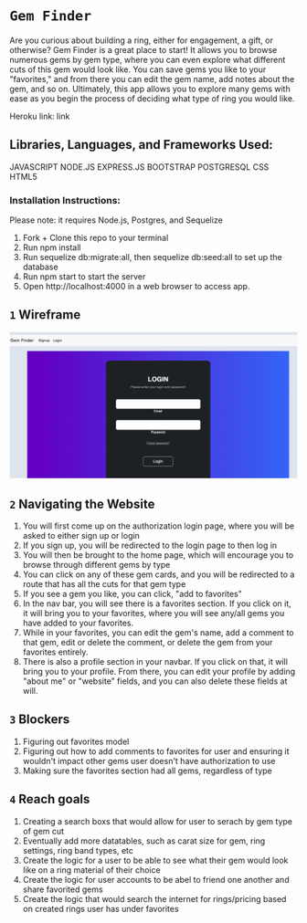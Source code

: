 # `Gem Finder`
Are you curious about building a ring, either for engagement, a gift, or otherwise? Gem Finder is a great place to start! It allows you to browse numerous gems by gem type, where you can even explore what different cuts of this gem would look like. You can save gems you like to your "favorites," and from there you can edit the gem name, add notes about the gem, and so on. Ultimately, this app allows you to explore many gems with ease as you begin the process of deciding what type of ring you would like. 

Heroku link: link

## Libraries, Languages, and Frameworks Used:
JAVASCRIPT
NODE.JS
EXPRESS.JS
BOOTSTRAP
POSTGRESQL
CSS
HTML5


### Installation Instructions:
Please note: it requires Node.js, Postgres, and Sequelize
1. Fork + Clone this repo to your terminal
2. Run npm install
3. Run sequelize db:migrate:all, then sequelize db:seed:all to set up the database
4. Run npm start to start the server
5. Open http://localhost:4000 in a web browser to access app.


## `1` Wireframe
![alt text](./readme-images/Screen%20Shot%202023-06-14%20at%202.57.59%20PM.png)

## `2` Navigating the Website
1. You will first come up on the authorization login page, where you will be asked to either sign up or login 
2. If you sign up, you will be redirected to the login page to then log in 
3. You will then be brought to the home page, which will encourage you to browse through different gems by type
4. You can click on any of these gem cards, and you will be redirected to a route that has all the cuts for that gem type
5. If you see a gem you like, you can click, "add to favorites"
6. In the nav bar, you will see there is a favorites section. If you click on it, it will bring you to your favorites, where you will see any/all gems you have added to your favorites. 
7. While in your favorites, you can edit the gem's name, add a comment to that gem, edit or delete the comment, or delete the gem from your favorites entirely.
8. There is also a profile section in your navbar. If you click on that, it will bring you to your profile. From there, you can edit your profile by adding "about me" or "website" fields, and you can also delete these fields at will.

## `3` Blockers
1. Figuring out favorites model
2. Figuring out how to add comments to favorites for user and ensuring it wouldn't impact other gems user doesn't have authorization to use
3. Making sure the favorites section had all gems, regardless of type

## `4` Reach goals
1. Creating a search boxs that would allow for user to serach by gem type of gem cut
2. Eventually add more datatables, such as carat size for gem, ring settings, ring band types, etc
3. Create the logic for a user to be able to see what their gem would look like on a ring material of their choice
4. Create the logic for user accounts to be abel to friend one another and share favorited gems
5. Create the logic that would search the internet for rings/pricing based on created rings user has under favorites
